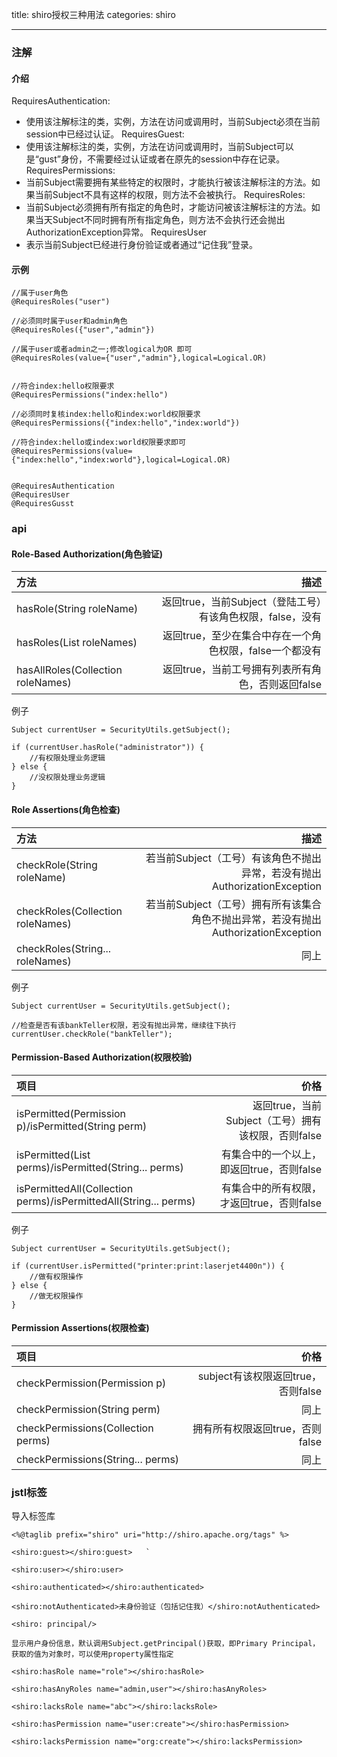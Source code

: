 title: shiro授权三种用法
categories: shiro

---

### 注解

#### 介绍

RequiresAuthentication:
- 使用该注解标注的类，实例，方法在访问或调用时，当前Subject必须在当前session中已经过认证。
RequiresGuest:
- 使用该注解标注的类，实例，方法在访问或调用时，当前Subject可以是“gust”身份，不需要经过认证或者在原先的session中存在记录。
RequiresPermissions:
- 当前Subject需要拥有某些特定的权限时，才能执行被该注解标注的方法。如果当前Subject不具有这样的权限，则方法不会被执行。
RequiresRoles:
- 当前Subject必须拥有所有指定的角色时，才能访问被该注解标注的方法。如果当天Subject不同时拥有所有指定角色，则方法不会执行还会抛出AuthorizationException异常。
RequiresUser
- 表示当前Subject已经进行身份验证或者通过“记住我”登录。

#### 示例

```
//属于user角色
@RequiresRoles("user")

//必须同时属于user和admin角色
@RequiresRoles({"user","admin"})

//属于user或者admin之一;修改logical为OR 即可
@RequiresRoles(value={"user","admin"},logical=Logical.OR)


//符合index:hello权限要求
@RequiresPermissions("index:hello")

//必须同时复核index:hello和index:world权限要求
@RequiresPermissions({"index:hello","index:world"})

//符合index:hello或index:world权限要求即可
@RequiresPermissions(value={"index:hello","index:world"},logical=Logical.OR)


@RequiresAuthentication
@RequiresUser
@RequiresGusst
```

### api

#### Role-Based Authorization(角色验证)

|方法|描述|
|:---|---:|
|hasRole(String roleName)|返回true，当前Subject（登陆工号）有该角色权限，false，没有|
|hasRoles(List<String> roleNames)|返回true，至少在集合中存在一个角色权限，false一个都没有|
|hasAllRoles(Collection<String> roleNames)|返回true，当前工号拥有列表所有角色，否则返回false|

例子
```
Subject currentUser = SecurityUtils.getSubject();

if (currentUser.hasRole("administrator")) {
    //有权限处理业务逻辑
} else {
    //没权限处理业务逻辑
}
```

#### Role Assertions(角色检查)

|方法|描述|
|:---|---:|
|checkRole(String roleName)|若当前Subject（工号）有该角色不抛出异常，若没有抛出AuthorizationException|
|checkRoles(Collection<String> roleNames)|若当前Subject（工号）拥有所有该集合角色不抛出异常，若没有抛出AuthorizationException|
|checkRoles(String... roleNames)|同上|

例子
```
Subject currentUser = SecurityUtils.getSubject();

//检查是否有该bankTeller权限，若没有抛出异常，继续往下执行
currentUser.checkRole("bankTeller");
```

#### Permission-Based Authorization(权限校验)

|项目|价格|
|:-|-:|
|isPermitted(Permission p)/isPermitted(String perm)|返回true，当前Subject（工号）拥有该权限，否则false|
|isPermitted(List<Permission> perms)/isPermitted(String... perms)|有集合中的一个以上，即返回true，否则false|
|isPermittedAll(Collection<Permission> perms)/isPermittedAll(String... perms)|有集合中的所有权限，才返回true，否则false|

例子

```
Subject currentUser = SecurityUtils.getSubject();

if (currentUser.isPermitted("printer:print:laserjet4400n")) {
    //做有权限操作
} else {
    //做无权限操作
}

```

#### Permission Assertions(权限检查)

项目|价格|
:-|-:|
checkPermission(Permission p)|subject有该权限返回true，否则false| 
checkPermission(String perm)|同上|
checkPermissions(Collection<Permission> perms)|拥有所有权限返回true，否则false | 
checkPermissions(String... perms)|同上|

### jstl标签

导入标签库

```
<%@taglib prefix="shiro" uri="http://shiro.apache.org/tags" %>

<shiro:guest></shiro:guest>   `

<shiro:user></shiro:user>

<shiro:authenticated></shiro:authenticated>

<shiro:notAuthenticated>未身份验证（包括记住我）</shiro:notAuthenticated>

<shiro: principal/>

显示用户身份信息，默认调用Subject.getPrincipal()获取，即Primary Principal，获取的值为对象时，可以使用property属性指定

<shiro:hasRole name="role"></shiro:hasRole>

<shiro:hasAnyRoles name="admin,user"></shiro:hasAnyRoles>

<shiro:lacksRole name="abc"></shiro:lacksRole>

<shiro:hasPermission name="user:create"></shiro:hasPermission>

<shiro:lacksPermission name="org:create"></shiro:lacksPermission>      
```